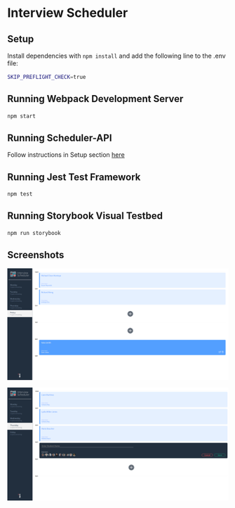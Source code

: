 # Interview Scheduler

## Setup

Install dependencies with `npm install` and add the following line to the .env file:

```sh
SKIP_PREFLIGHT_CHECK=true
```

## Running Webpack Development Server

```sh
npm start
```

## Running Scheduler-API

Follow instructions in Setup section [here](https://github.com/SamJamZzz/scheduler-api)

## Running Jest Test Framework

```sh
npm test
```

## Running Storybook Visual Testbed

```sh
npm run storybook
```

## Screenshots

!["Homepage"](https://github.com/SamJamZzz/scheduler/blob/master/docs/Homepage.png)

!["Appointment-Form"](https://github.com/SamJamZzz/scheduler/blob/master/docs/Appointment-Form.png)
